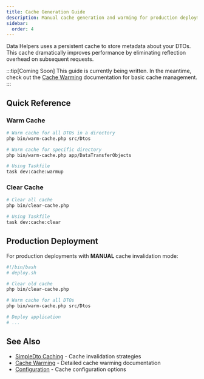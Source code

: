 ```yaml
---
title: Cache Generation Guide
description: Manual cache generation and warming for production deployments
sidebar:
  order: 4
---
```


Data Helpers uses a persistent cache to store metadata about your DTOs. This cache dramatically improves performance by eliminating reflection overhead on subsequent requests.

:::tip[Coming Soon]
This guide is currently being written. In the meantime, check out the [Cache Warming](/data-helpers/performance/cache-warming/) documentation for basic cache management.
:::

## Quick Reference

### Warm Cache

```bash
# Warm cache for all DTOs in a directory
php bin/warm-cache.php src/Dtos

# Warm cache for specific directory
php bin/warm-cache.php app/DataTransferObjects

# Using Taskfile
task dev:cache:warmup
```

### Clear Cache

```bash
# Clear all cache
php bin/clear-cache.php

# Using Taskfile
task dev:cache:clear
```

## Production Deployment

For production deployments with **MANUAL** cache invalidation mode:

```bash
#!/bin/bash
# deploy.sh

# Clear old cache
php bin/clear-cache.php

# Warm cache for all DTOs
php bin/warm-cache.php src/Dtos

# Deploy application
# ...
```

## See Also

- [SimpleDto Caching](/data-helpers/simple-dto/caching/) - Cache invalidation strategies
- [Cache Warming](/data-helpers/performance/cache-warming/) - Detailed cache warming documentation
- [Configuration](/data-helpers/getting-started/configuration/) - Cache configuration options

